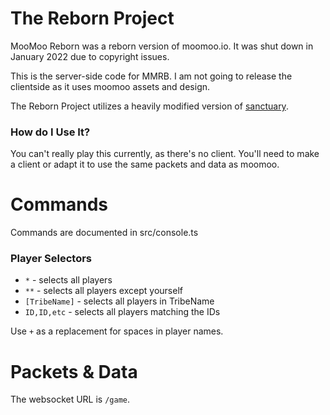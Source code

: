 # The Reborn Project

MooMoo Reborn was a reborn version of moomoo.io. It was shut down in January 2022 due to copyright issues.

This is the server-side code for MMRB. I am not going to release the clientside as it uses moomoo assets and design.

The Reborn Project utilizes a heavily modified version of [sanctuary](https://github.com/Picoseconds/sanctuary).

### How do I Use It?

You can't really play this currently, as there's no client. You'll need to make a client or adapt it to use the same packets and data as moomoo.

# Commands

Commands are documented in src/console.ts

### Player Selectors

- `*` - selects all players
- `**` - selects all players except yourself
- `[TribeName]` - selects all players in TribeName
- `ID,ID,etc` - selects all players matching the IDs

Use `+` as a replacement for spaces in player names.

# Packets & Data

The websocket URL is `/game`.
